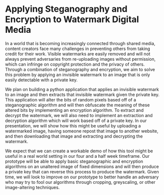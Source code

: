 # Applying Steganography and Encryption to Watermark Digital Media

In a world that is becoming increasingly connected through shared media, content creators face many challenges in preventing others from taking credit for their work. Visible watermarks are easily removed and will not always prevent adversaries from re-uploading images without permission, which can infringe on copyright protection and the privacy of others. Through a combination of steganography and encryption, we aim to solve this problem by applying an invisible watermark to an image that is only easily detectable with a private key.

We plan on building a python application that applies an invisible watermark to an image and then extracts that invisible watermark given the private key. This application will alter the bits of random pixels based off of a steganographic algorithm and will then obfuscate the meaning of these altered bits by implementing an encryption algorithm. To extract and decrypt the watermark, we will also need to implement an extraction and decryption algorithm which will work based off of a private key. In our presentation, we will show how this might be useful by uploading a watermarked image, having someone repost that image to another website, and then downloading that image and extracting and decrypting the watermark.

We expect that we can create a workable demo of how this tool might be useful in a real world setting in our four and a half week timeframe. Our prototype will be able to apply basic steganographic and encryption algorithms on an unaltered image of fixed dimensions and will then produce a private key that can reverse this process to produce the watermark. Given time, we will look to improve on our prototype to better handle an adversary who may try to fool our algorithms through cropping, greyscaling, or other image-altering techniques.
